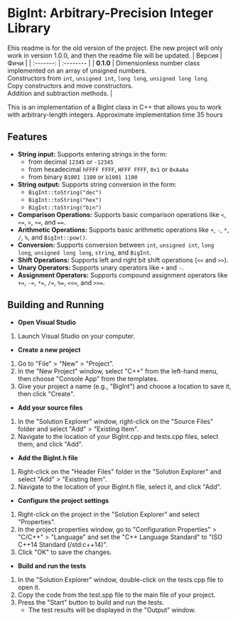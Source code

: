# BigInt: Arbitrary-Precision Integer Library

Еhis readme is for the old version of the project. Еhe new project will only work in version 1.0.0, and then the readme file will be updated.
|  Версия   | Фичи |
| :-------: | :-------- |
| **0.1.0** | Dimensionless number class implemented on an array of unsigned numbers.<br>Constructors from `int`, `unsigned int`, `long long`, `unsigned long long`. <br>Copy constructors and move constructors.<br>Addition and subtraction methods. |

This is an implementation of a BigInt class in C++ that allows you to work with arbitrary-length integers.
Approximate implementation time 35 hours

## Features

- **String input:** Supports entering strings in the form:
  - from decimal `12345` or `-12345`
  - from hexadecimal `hFFFF FFFF`, `HFFF FFFF`, `0x1` or `0xAaAa`
  - from binary `B1001 1100` or `b1001 1100`
- **String output:** Supports string conversion in the form:
  - `BigInt::toString("dec")`
  - `BigInt::toString("hex")`
  - `BigInt::toString("bin")`
- **Comparison Operations:** Supports basic comparison operations like `<`, `<=`, `>`, `>=`, and `==`.
- **Arithmetic Operations:** Supports basic arithmetic operations like `+`, `-`, `*`, `/`, `%`, and `BigInt::pow()`.
- **Conversion:** Supports conversion between `int`, `unsigned int`, `long long`, `unsigned long long`, `string`, and `BigInt`.
- **Shift Operations:** Supports left and right bit shift operations (`<<` and `>>`).
- **Unary Operators:** Supports unary operators like `+` and `-`.
- **Assignment Operators:** Supports compound assignment operators like `+=`, `-=`, `*=`, `/=`, `%=`, `<<=`, and `>>=`.

## Building and Running

- **Open Visual Studio**

1. Launch Visual Studio on your computer.

- **Create a new project**

1. Go to "File" > "New" > "Project".
2. In the "New Project" window, select "C++" from the left-hand menu, then choose "Console App" from the templates.
3. Give your project a name (e.g., "BigInt") and choose a location to save it, then click "Create".

- **Add your source files**

1. In the "Solution Explorer" window, right-click on the "Source Files" folder and select "Add" > "Existing Item".
2. Navigate to the location of your BigInt.cpp and tests.cpp files, select them, and click "Add".

- **Add the BigInt.h file**

1. Right-click on the "Header Files" folder in the "Solution Explorer" and select "Add" > "Existing Item".
2. Navigate to the location of your BigInt.h file, select it, and click "Add".

- **Configure the project settings**

1. Right-click on the project in the "Solution Explorer" and select "Properties".
2. In the project properties window, go to "Configuration Properties" > "C/C++" > "Language" and set the "C++ Language Standard" to "ISO C++14 Standard (/std:c++14)".
3. Click "OK" to save the changes.

- **Build and run the tests**

1. In the "Solution Explorer" window, double-click on the tests.cpp file to open it.
2. Copy the code from the test.spp file to the main file of your project.
3. Press the "Start" button to build and run the tests.
   - The test results will be displayed in the "Output" window.

